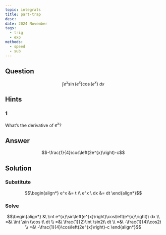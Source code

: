 ```yaml
---
topic: integrals
title: part-trap
desc: 
date: 2024 November
tags:
  - trig
  - exp
methods:
  - speed
  - sub
---
```



## Question
```math
\int e^{x}\sin\left(e^{x}\right)\cos\left(e^{x}\right)\ dx
```


## Hints

### 1
What’s the derivative of $e^x$?


## Answer
```math
-\frac{1}{4}\cos\left(2e^{x}\right)-c
```


## Solution

### Substitute
```math
\begin{align*}
  e^x &= t
  \\ e^x \ dx &= dt
\end{align*}
```

### Solve
```math
\begin{align*}
  &\ \int e^{x}\sin\left(e^{x}\right)\cos\left(e^{x}\right)\ dx
  \\ =&\ \int \sin t\cos t\ dt
  \\ =&\ \frac{1}{2}\int \sin2t\ dt
  \\ =&\ -\frac{1}{4}\cos2t
  \\ =&\ -\frac{1}{4}\cos\left(2e^{x}\right)-c
\end{align*}
```
